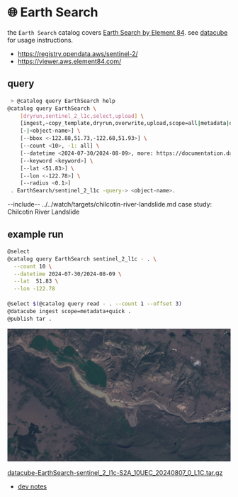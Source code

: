 # 🌐 Earth Search

the `Earth Search` catalog covers [Earth Search by Element 84](https://stacindex.org/catalogs/earth-search#/). see [datacube](../) for usage instructions.

- https://registry.opendata.aws/sentinel-2/
- https://viewer.aws.element84.com/

## query

```bash
 > @catalog query EarthSearch help
@catalog query EarthSearch \
	[dryrun,sentinel_2_l1c,select,upload] \
	[ingest,~copy_template,dryrun,overwrite,upload,scope=all|metadata|quick|raster|<.jp2+.tif+.tiff>] \
	[-|<object-name>] \
	[--bbox <-122.88,51.73,-122.68,51.93>] \
	[--count <10>, -1: all] \
	[--datetime <2024-07-30/2024-08-09>, more: https://documentation.dataspace.copernicus.eu/APIs/STAC.html#search-items-by-datetime] \
	[--keyword <keyword>] \
	[--lat <51.83>] \
	[--lon <-122.78>] \
	[--radius <0.1>]
 . EarthSearch/sentinel_2_l1c -query-> <object-name>.
```

--include-- ../../watch/targets/chilcotin-river-landslide.md case study: Chilcotin River Landslide

## example run

```bash
@select
@catalog query EarthSearch sentinel_2_l1c - . \
  --count 10 \
  --datetime 2024-07-30/2024-08-09 \
  --lat  51.83 \
  --lon -122.78

@select $(@catalog query read - . --count 1 --offset 3)
@datacube ingest scope=metadata+quick .
@publish tar .
```

![image](https://github.com/kamangir/assets/blob/main/blue-geo/datacube-EarthSearch-sentinel_2_l1c-S2A_10UEC_20240807_0_L1C.png?raw=true)

[datacube-EarthSearch-sentinel_2_l1c-S2A_10UEC_20240807_0_L1C.tar.gz](https://kamangir-public.s3.ca-central-1.amazonaws.com/datacube-EarthSearch-sentinel_2_l1c-S2A_10UEC_20240807_0_L1C.tar.gz)

- [dev notes](https://arash-kamangir.medium.com/%EF%B8%8F-conversations-with-ai-204-f86ea5434630)